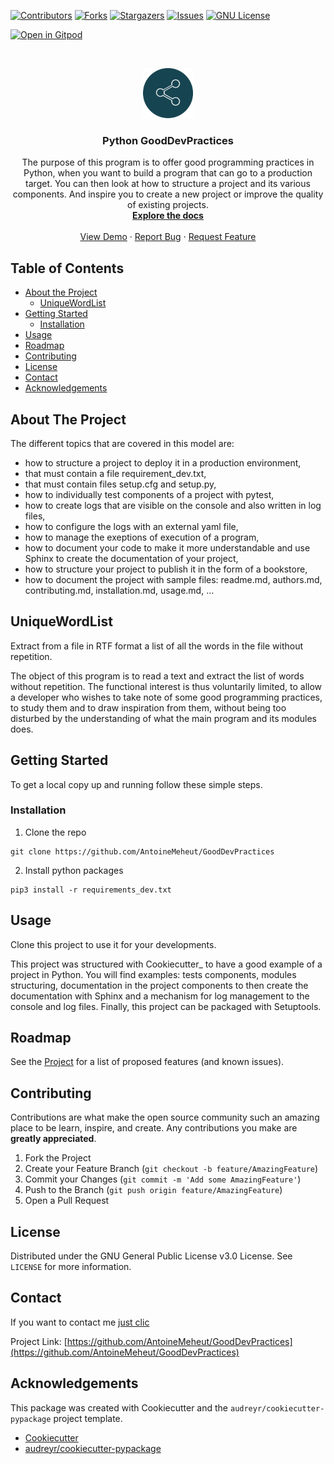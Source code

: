<!-- PROJECT SHIELDS -->
[![Contributors][contributors-shield]][contributors-url]
[![Forks][forks-shield]][forks-url]
[![Stargazers][stars-shield]][stars-url]
[![Issues][issues-shield]][issues-url]
[![GNU License][license-shield]][license-url]

<!-- PROJECT LOGO -->
[![Open in Gitpod](https://gitpod.io/button/open-in-gitpod.svg)](https://gitpod.io/#<your-repository-url>)

<br />
<p align="center">
  <a href="https://github.com/AntoineMeheut/GoodDevPractices">
    <img src="images/logo.png" alt="Logo" width="80" height="80">
  </a>

  <h3 align="center">Python GoodDevPractices </h3>

  <p align="center">
    The purpose of this program is to offer good programming practices in Python, when you want to build a program that can go to a production target. You can then look at how to structure a project and its various components. And inspire you to create a new project or improve the quality of existing projects.
    <br />
    <a href="https://github.com/AntoineMeheut/GoodDevPractices/tree/master/docs"><strong>Explore the docs</strong></a>
    <br />
    <br />
    <a href="https://github.com/AntoineMeheut/GoodDevPractices">View Demo</a>
    ·
    <a href="https://github.com/AntoineMeheut/GoodDevPractices/issues">Report Bug</a>
    ·
    <a href="https://github.com/AntoineMeheut/GoodDevPractices/issues">Request Feature</a>
  </p>
</p>

<!-- TABLE OF CONTENTS -->
## Table of Contents

* [About the Project](#about-the-project)
  * [UniqueWordList](#UniqueWordList)
* [Getting Started](#getting-started)
  * [Installation](#installation)
* [Usage](#usage)
* [Roadmap](#roadmap)
* [Contributing](#contributing)
* [License](#license)
* [Contact](#contact)
* [Acknowledgements](#acknowledgements)

<!-- ABOUT THE PROJECT -->
## About The Project

The different topics that are covered in this model are:
 
*  how to structure a project to deploy it in a production environment,
*  that must contain a file requirement_dev.txt,
*  that must contain files setup.cfg and setup.py,
*  how to individually test components of a project with pytest,
*  how to create logs that are visible on the console and also written in log files,
*  how to configure the logs with an external yaml file,
*  how to manage the exeptions of execution of a program,
*  how to document your code to make it more understandable and use Sphinx to create the documentation of your project,
*  how to structure your project to publish it in the form of a bookstore,
*  how to document the project with sample files: readme.md, authors.md, contributing.md, installation.md, usage.md, ...
 
UniqueWordList
--------------
Extract from a file in RTF format a list of all the words in the file  without repetition.
 
The object of this program is to read a text and extract the list of words without repetition. The functional interest is thus voluntarily limited, to allow a developer who wishes to take note of some good programming practices, to study them and to draw inspiration from them, without being too disturbed by the understanding of what the main program and its modules does.

<!-- GETTING STARTED -->
## Getting Started

To get a local copy up and running follow these simple steps.

### Installation
 
1. Clone the repo
```
git clone https://github.com/AntoineMeheut/GoodDevPractices
```
2. Install python packages
```
pip3 install -r requirements_dev.txt
```

<!-- USAGE EXAMPLES -->
## Usage

Clone this project to use it for your developments.

This project was structured with Cookiecutter_ to have a good example of a project in Python. You will find examples: tests components, modules structuring, documentation in the project components to then create the documentation with Sphinx and a mechanism for log management to the console and log files. Finally, this project can be packaged with Setuptools.

<!-- ROADMAP -->
## Roadmap

See the [Project](https://github.com/AntoineMeheut/GoodDevPractices/projects) for a list of proposed features (and known issues).


<!-- CONTRIBUTING -->
## Contributing

Contributions are what make the open source community such an amazing place to be learn, inspire, and create. Any contributions you make are **greatly appreciated**.

1. Fork the Project
2. Create your Feature Branch (`git checkout -b feature/AmazingFeature`)
3. Commit your Changes (`git commit -m 'Add some AmazingFeature'`)
4. Push to the Branch (`git push origin feature/AmazingFeature`)
5. Open a Pull Request


<!-- LICENSE -->
## License

Distributed under the GNU General Public License v3.0 License. See `LICENSE` for more information.

<!-- CONTACT -->
## Contact

If you want to contact me [just clic](mailto:github.contacts@protonmail.com)

Project Link: [https://github.com/AntoineMeheut/GoodDevPractices](https://github.com/AntoineMeheut/GoodDevPractices)



<!-- ACKNOWLEDGEMENTS -->
## Acknowledgements

This package was created with Cookiecutter and the `audreyr/cookiecutter-pypackage` project template.

* [Cookiecutter](https://github.com/audreyr/cookiecutter)
* [audreyr/cookiecutter-pypackage](https://github.com/audreyr/cookiecutter-pypackage)


<!-- MARKDOWN LINKS & IMAGES -->
<!-- https://www.markdownguide.org/basic-syntax/#reference-style-links -->
[contributors-shield]: https://img.shields.io/github/contributors/AntoineMeheut/GoodDevPractices?color=green
[contributors-url]: https://github.com/AntoineMeheut/GoodDevPractices/graphs/contributors
[forks-shield]: https://img.shields.io/github/forks/AntoineMeheut/GoodDevPractices
[forks-url]: https://github.com/AntoineMeheut/GoodDevPractices/network/members
[stars-shield]: https://img.shields.io/github/stars/AntoineMeheut/GoodDevPractices
[stars-url]: https://github.com/AntoineMeheut/GoodDevPractices/stargazers
[issues-shield]: https://img.shields.io/github/issues/AntoineMeheut/GoodDevPractices
[issues-url]: https://github.com/AntoineMeheut/GoodDevPractices/issues
[license-shield]: https://img.shields.io/github/license/AntoineMeheut/GoodDevPractices
[license-url]: https://github.com/AntoineMeheut/GoodDevPractices/blob/master/LICENSE
[linkedin-shield]: https://img.shields.io/badge/-LinkedIn-black.svg?style=flat-square&logo=linkedin&colorB=555
[linkedin-url]: https://www.linkedin.com/in/antoine-meheut
[product-screenshot]: images/screenshot.png
